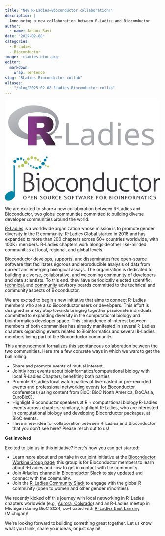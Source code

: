 ```yaml
---
title: "New R-Ladies–Bioconductor collaboration!"
description: |
  Announcing a new collaboration between R-Ladies and Bioconductor
author:
  - name: Janani Ravi
date: "2025-02-08"
categories:
  - R-Ladies
  - Bioconductor
image: "rladies-bioc.png"
editor:
  markdown:
    wrap: sentence
slug: "RLadies-Bioconductor-collab"
aliases:
  - "/blog/2025-02-08-RLadies-Bioconductor-collab"
---
```


![](rladies-bioc.png)

We are excited to share a new collaboration between R-Ladies and Bioconductor, two global communities committed to building diverse developer communities around the world.

[R-Ladies](http://rladies.org) is a worldwide organization whose mission is to promote gender diversity in the R community.
R-Ladies Global started in 2016 and has expanded to more than 200 chapters across 60+ countries worldwide, with 100K+ members.
R-Ladies chapters work alongside other like-minded communities at local, regional, and global levels.

[Bioconductor](https://www.bioconductor.org/) develops, supports, and disseminates free open-source software that facilitates rigorous and reproducible analysis of data from current and emerging biological assays.
The organization is dedicated to building a diverse, collaborative, and welcoming community of developers and data scientists.
To this end, they have periodically elected [scientific](https://bioconductor.org/about/scientific-advisory-board/), [technical](https://bioconductor.org/about/technical-advisory-board/), and [community](https://bioconductor.org/about/community-advisory-board/) advisory boards committed to the technical and community aspects of Bioconductor.

We are excited to begin a new initiative that aims to connect R-Ladies members who are also Bioconductor users or developers.
This effort is designed as a key step towards bringing together passionate individuals committed to expanding diversity in the computational biology and bioinformatics developer space.
This coincidence of interest between members of both communities has already manifested in several R-Ladies chapters organizing events related to Bioinformatics and several R-Ladies members being part of the Bioconductor community.

This announcement formalizes this spontaneous collaboration between the two communities.
Here are a few concrete ways in which we want to get the ball rolling:

- Share and promote events of mutual interest.
- Jointly host events about bioinformatics/computational biology with local R-Ladies Chapters, benefiting both parties.
- Promote R-Ladies local watch parties of live-casted or pre-recorded events and professional networking events for Bioconductor conferences (using content from BioC: BioC North America, BioCAsia, EuroBioC).
- Highlight Bioconductor speakers at R + computational biology R-Ladies events across chapters; similarly, highlight R-Ladies, who are interested in computational biology and developing Bioconductor packages, at BioC events.
- Have a new idea for collaboration between R-Ladies and Bioconductor that you don’t see here? Please reach out to us!

**Get Involved**

Excited to join us in this initiative?
Here's how you can get started:

- Learn more about and partake in our joint initiative at the [Bioconductor Working Group page](https://workinggroups.bioconductor.org/currently-active-working-groups-committees.html#r-ladies-and-bioc): this group is for Bioconductor members to learn about R-Ladies and how to get in contact with the community.
- Join #rladies channel in [Bioconductor Slack](https://slack.bioconductor.org/) to stay updated and connect with the community.
- Join the [R-Ladies Community Slack](https://guide.rladies.org/comm/slack/) to engage with the global R community (open to women and other gender minorities).

We recently kicked off this journey with local networking in R-Ladies chapters worldwide (e.g., [Aurora, Colorado](https://www.meetup.com/rladies-aurora/events/302185687/)) and an R-Ladies meetup in Michigan during BioC 2024, co-hosted with [R-Ladies East Lansing](https://www.meetup.com/rladies-east-lansing/events/302185529/) (Michigan)!

We're looking forward to building something great together.
Let us know what you think, share your ideas, or just say hi!
